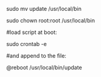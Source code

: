 sudo mv update /usr/local/bin

sudo chown root:root /usr/local/bin

#load script at boot:

sudo crontab -e

#and append to the file:

@reboot /usr/local/bin/update
